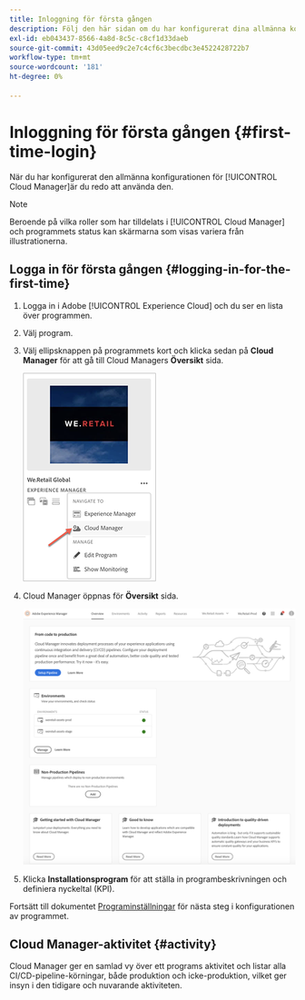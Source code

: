 ```yaml
---
title: Inloggning för första gången
description: Följ den här sidan om du har konfigurerat dina allmänna konfigurationer och vill använda Cloud Manager för första gången.
exl-id: eb043437-8566-4a8d-8c5c-c8cf1d33daeb
source-git-commit: 43d05eed9c2e7c4cf6c3becdbc3e4522428722b7
workflow-type: tm+mt
source-wordcount: '181'
ht-degree: 0%

---
```



# Inloggning för första gången {#first-time-login}

När du har konfigurerat den allmänna konfigurationen för [!UICONTROL Cloud Manager]är du redo att använda den.

>[!NOTE]
>
>Beroende på vilka roller som har tilldelats i [!UICONTROL Cloud Manager] och programmets status kan skärmarna som visas variera från illustrationerna.

## Logga in för första gången {#logging-in-for-the-first-time}

1. Logga in i Adobe [!UICONTROL Experience Cloud] och du ser en lista över programmen.

1. Välj program.

1. Välj ellipsknappen på programmets kort och klicka sedan på **Cloud Manager** för att gå till Cloud Managers **Översikt** sida.

   ![Cloud Manager-alternativ](/help/assets/navigate-cm1.png)

1. Cloud Manager öppnas för **Översikt** sida.

   ![Översiktssida för Cloud Manager](/help/assets/FirstLogin1.png)

1. Klicka **Installationsprogram** för att ställa in programbeskrivningen och definiera nyckeltal (KPI).

Fortsätt till dokumentet [Programinställningar](/help/getting-started/program-setup.md) för nästa steg i konfigurationen av programmet.

## Cloud Manager-aktivitet {#activity}

Cloud Manager ger en samlad vy över ett programs aktivitet och listar alla CI/CD-pipeline-körningar, både produktion och icke-produktion, vilket ger insyn i den tidigare och nuvarande aktiviteten.
